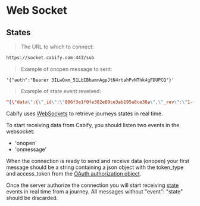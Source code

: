 # Web Socket

## States

> The URL to which to connect:

~~~bash
https://socket.cabify.com:443/sub
~~~

> Example of onopen message to sent:

~~~
'{"auth":"Bearer 3ILwOxm_51LbIBbamnAgpJtN4rtahPvNThk4gFDUPCQ"}'
~~~

> Example of state event reveived:

~~~json
"{\"data\":{\"_id\":\"806f3e1f0fe382e09ce3ab195a8ce38a\",\"_rev\":\"1-f62b22f5e01b52327435e3fb5c03a704\",\"client_id\":\"024ed98f384780ebd7204d11c15b784e\",\"created_at\":\"2015-06-19T11:40:17.905Z\",\"journey_id\":\"4814b7eaaf13af491eeb669ad7c91017\",\"loc\":[40.4167754,-3.7037901999999576],\"name\":\"hire\",\"region_id\":\"madrid\",\"rider_id\":\"024ed98f384780ebd7204d11c15b7363\",\"sent_at\":\"2015-06-19T11:40:17.932Z\",\"sent_at_tz\":\"2015-06-19T11:40:11Z+0200\",\"type\":\"State\",\"user_id\":\"024ed98f384780ebd7204d11c15b7363\"},\"event\":\"state\"}"
~~~

Cabify uses [WebSockets](https://developer.mozilla.org/en-US/docs/Web/API/WebSocket) to retrieve journeys states in real time.

To start receiving data from Cabify, you should listen two events in the websocket:

- 'onopen'
- 'onmessage'

When the connection is ready to send and receive data (onopen) your first message should be a string containing a json object with the token_type and access_token from the [OAuth authorization object](#authentication39).

Once the server authorize the connection you will start receiving [state](#states) events in real time from a journey. All messages without "event": "state" should be discarded.


